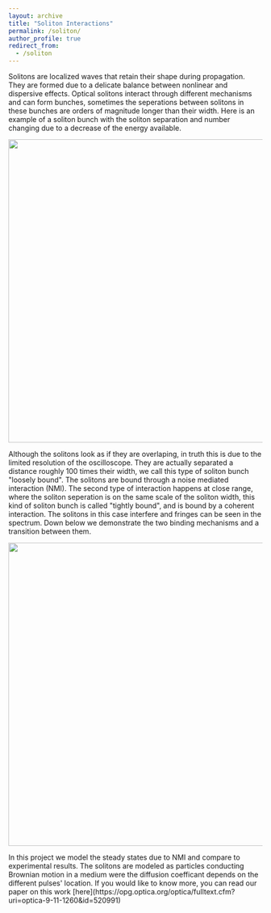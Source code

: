 ```yaml
---
layout: archive
title: "Soliton Interactions"
permalink: /soliton/
author_profile: true
redirect_from:
  - /soliton
--- 
```

Solitons are localized waves that retain their shape during propagation. They are formed due to a delicate balance between nonlinear and dispersive effects. Optical solitons interact through different mechanisms and can form bunches, sometimes the seperations between solitons in these bunches are orders of magnitude longer than their width. Here is an example of a soliton bunch with the soliton separation and number changing due to a decrease of the energy available.
<p align="center">
  <img src='/images/soliton_bunch.gif' width="600">
</p>
Although the solitons look as if they are overlaping, in truth this is due to the limited resolution of the oscilloscope. They are actually separated a distance roughly 100 times their width, we call this type of soliton bunch "loosely bound". The solitons are bound through a noise mediated interaction (NMI).
The second type of interaction happens at close range, where the soliton seperation is on the same scale of the soliton width, this kind of soliton bunch is called "tightly bound", and is bound by a coherent interaction. The solitons in this case interfere and fringes can be seen in the spectrum. Down below we demonstrate the two binding mechanisms and a transition between them.
<p align="center">
  <img src='/images/raw_data.jpg' width="600">
</p>
In this project we model the steady states due to NMI and compare to experimental results. The solitons are modeled as particles conducting Brownian motion in a medium were the diffusion coefficant depends on the different pulses' location. 
If you would like to know more, you can read our paper on this work [here](https://opg.optica.org/optica/fulltext.cfm?uri=optica-9-11-1260&id=520991)
 
 
